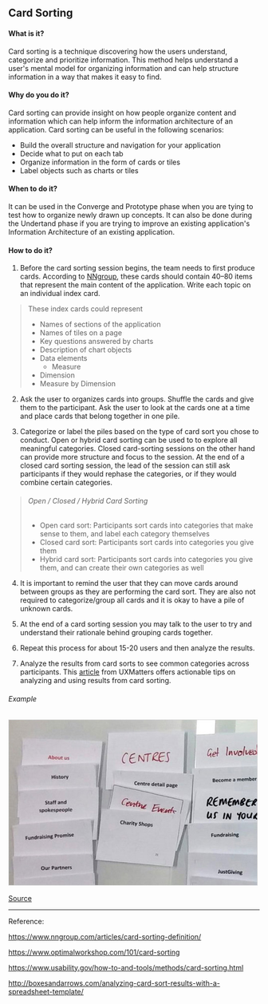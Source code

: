 ## Card Sorting

#### What is it?
Card sorting is a technique discovering how the users understand, categorize and prioritize information. This method helps understand a user's mental model for organizing information and can help structure information in a way that makes it easy to find.

#### Why do you do it?
Card sorting can provide insight on how people organize content and information which can help inform the information architecture of an application. 
Card sorting can be useful in the following scenarios: 
* Build the overall structure and navigation for your application
* Decide what to put on each tab
* Organize information in the form of cards or tiles
* Label objects such as charts or tiles

#### When to do it?
It can be  used in the Converge and Prototype phase when you are tying to test how to organize newly drawn up concepts.
It can also be done during the Undertand phase if you are trying to improve an existing application's Information Architecture of an existing application.

#### How to do it?

1. Before the card sorting session begins, the team needs to first produce cards. According to [NNgroup](https://www.nngroup.com/articles/card-sorting-definition/), these cards should contain  40–80 items that represent the main content of the application. Write each topic on an individual index card.

> These index cards could represent
>  * Names of sections of the application
>  * Names of tiles on a page
>  * Key questions answered by charts
>  * Description of chart objects
>  * Data elements
>    * Measure
>   * Dimension
>   * Measure by Dimension

2. Ask the user to  organizes cards into groups. Shuffle the cards and give them to the participant. Ask the user to look at the cards one at a time and place cards that belong together in one pile. 

3. Categorize or label the piles based on the type of card sort you chose to conduct. Open or hybrid card sorting can be used to to explore all meaningful categories. Closed card-sorting sessions on the other hand can provide more structure and focus to the session. At the end of a closed card sorting session, the lead of the session can still ask participants if they would rephase the categories, or if they would combine certain categories.

>###### Open / Closed / Hybrid Card Sorting
> * Open card sort: Participants sort cards into categories that make sense to them, and label each category themselves
> * Closed card sort: Participants sort cards into categories you give them
> * Hybrid card sort: Participants sort cards into categories you give them, and can create their own categories as well

4. It is important to remind the user that they can move cards around between groups as they are performing the card sort. They are also not required to categorize/group all cards and it is okay to have a pile of unknown cards.

5. At the end of a card sorting session you may talk to the user to try and understand their rationale behind grouping cards together.

5. Repeat this process for about 15-20 users and then analyze the results.

6. Analyze the results from card sorts to see common categories across participants. This [article](https://www.uxmatters.com/mt/archives/2010/09/dancing-with-the-cards-quick-and-dirty-analysis-of-card-sorting-data.php) from UXMatters offers actionable tips on analyzing and using results from card sorting.


###### Example
![Card Sorting Example](/images/card-sort.jpg)

[Source](https://www.smashingmagazine.com/2014/10/improving-information-architecture-card-sorting-beginners-guide/)

--- 

Reference:

https://www.nngroup.com/articles/card-sorting-definition/

https://www.optimalworkshop.com/101/card-sorting

https://www.usability.gov/how-to-and-tools/methods/card-sorting.html

http://boxesandarrows.com/analyzing-card-sort-results-with-a-spreadsheet-template/

